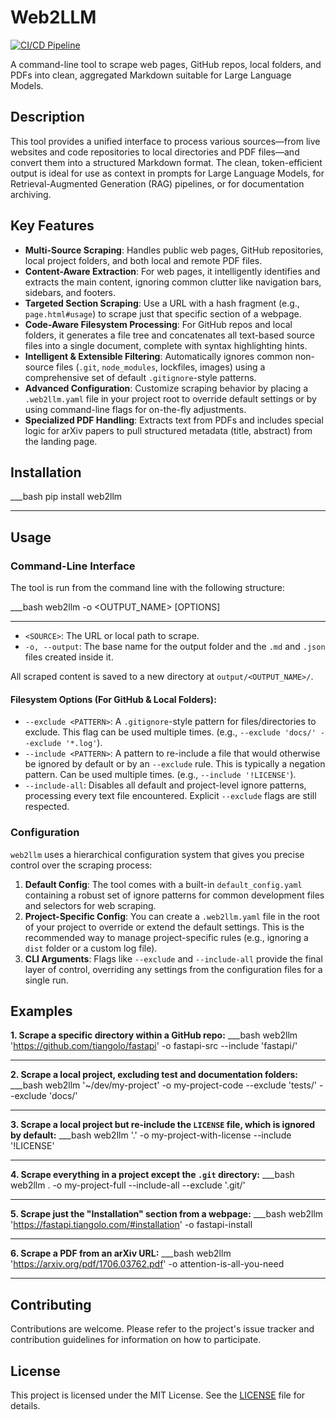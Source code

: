 # Web2LLM

[![CI/CD Pipeline](https://github.com/herruzo99/web2llm/actions/workflows/ci.yml/badge.svg)](https://github.com/herruzo99/web2llm/actions/workflows/ci.yml)

A command-line tool to scrape web pages, GitHub repos, local folders, and PDFs into clean, aggregated Markdown suitable for Large Language Models.

## Description

This tool provides a unified interface to process various sources—from live websites and code repositories to local directories and PDF files—and convert them into a structured Markdown format. The clean, token-efficient output is ideal for use as context in prompts for Large Language Models, for Retrieval-Augmented Generation (RAG) pipelines, or for documentation archiving.

## Key Features

-   **Multi-Source Scraping**: Handles public web pages, GitHub repositories, local project folders, and both local and remote PDF files.
-   **Content-Aware Extraction**: For web pages, it intelligently identifies and extracts the main content, ignoring common clutter like navigation bars, sidebars, and footers.
-   **Targeted Section Scraping**: Use a URL with a hash fragment (e.g., `page.html#usage`) to scrape just that specific section of a webpage.
-   **Code-Aware Filesystem Processing**: For GitHub repos and local folders, it generates a file tree and concatenates all text-based source files into a single document, complete with syntax highlighting hints.
-   **Intelligent & Extensible Filtering**: Automatically ignores common non-source files (`.git`, `node_modules`, lockfiles, images) using a comprehensive set of default `.gitignore`-style patterns.
-   **Advanced Configuration**: Customize scraping behavior by placing a `.web2llm.yaml` file in your project root to override default settings or by using command-line flags for on-the-fly adjustments.
-   **Specialized PDF Handling**: Extracts text from PDFs and includes special logic for arXiv papers to pull structured metadata (title, abstract) from the landing page.

## Installation

___bash
pip install web2llm
___

## Usage

### Command-Line Interface

The tool is run from the command line with the following structure:

___bash
web2llm <SOURCE> -o <OUTPUT_NAME> [OPTIONS]
___

-   `<SOURCE>`: The URL or local path to scrape.
-   `-o, --output`: The base name for the output folder and the `.md` and `.json` files created inside it.

All scraped content is saved to a new directory at `output/<OUTPUT_NAME>/`.

#### Filesystem Options (For GitHub & Local Folders):

-   `--exclude <PATTERN>`: A `.gitignore`-style pattern for files/directories to exclude. This flag can be used multiple times. (e.g., `--exclude 'docs/' --exclude '*.log'`).
-   `--include <PATTERN>`: A pattern to re-include a file that would otherwise be ignored by default or by an `--exclude` rule. This is typically a negation pattern. Can be used multiple times. (e.g., `--include '!LICENSE'`).
-   `--include-all`: Disables all default and project-level ignore patterns, processing every text file encountered. Explicit `--exclude` flags are still respected.

### Configuration

`web2llm` uses a hierarchical configuration system that gives you precise control over the scraping process:

1.  **Default Config**: The tool comes with a built-in `default_config.yaml` containing a robust set of ignore patterns for common development files and selectors for web scraping.
2.  **Project-Specific Config**: You can create a `.web2llm.yaml` file in the root of your project to override or extend the default settings. This is the recommended way to manage project-specific rules (e.g., ignoring a `dist` folder or a custom log file).
3.  **CLI Arguments**: Flags like `--exclude` and `--include-all` provide the final layer of control, overriding any settings from the configuration files for a single run.

## Examples

**1. Scrape a specific directory within a GitHub repo:**
___bash
web2llm 'https://github.com/tiangolo/fastapi' -o fastapi-src --include 'fastapi/'
___

**2. Scrape a local project, excluding test and documentation folders:**
___bash
web2llm '~/dev/my-project' -o my-project-code --exclude 'tests/' --exclude 'docs/'
___

**3. Scrape a local project but re-include the `LICENSE` file, which is ignored by default:**
___bash
web2llm '.' -o my-project-with-license --include '!LICENSE'
___

**4. Scrape everything in a project except the `.git` directory:**
___bash
web2llm . -o my-project-full --include-all --exclude '.git/'
___

**5. Scrape just the "Installation" section from a webpage:**
___bash
web2llm 'https://fastapi.tiangolo.com/#installation' -o fastapi-install
___

**6. Scrape a PDF from an arXiv URL:**
___bash
web2llm 'https://arxiv.org/pdf/1706.03762.pdf' -o attention-is-all-you-need
___

## Contributing

Contributions are welcome. Please refer to the project's issue tracker and contribution guidelines for information on how to participate.

## License

This project is licensed under the MIT License. See the [LICENSE](LICENSE) file for details.
